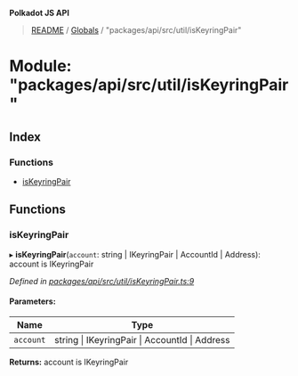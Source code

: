**Polkadot JS API**

> [README](../README.md) / [Globals](../globals.md) / "packages/api/src/util/isKeyringPair"

# Module: "packages/api/src/util/isKeyringPair"

## Index

### Functions

* [isKeyringPair](_packages_api_src_util_iskeyringpair_.md#iskeyringpair)

## Functions

### isKeyringPair

▸ **isKeyringPair**(`account`: string \| IKeyringPair \| AccountId \| Address): account is IKeyringPair

*Defined in [packages/api/src/util/isKeyringPair.ts:9](https://github.com/polkadot-js/api/blob/ee6b6da02/packages/api/src/util/isKeyringPair.ts#L9)*

#### Parameters:

Name | Type |
------ | ------ |
`account` | string \| IKeyringPair \| AccountId \| Address |

**Returns:** account is IKeyringPair
